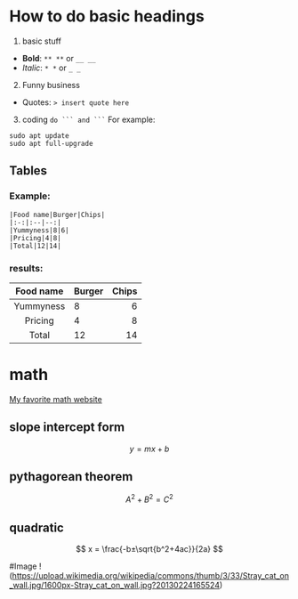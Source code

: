 # How to do basic headings

1. basic stuff
+ **Bold**: `** **` or `__ __`
+ *Italic*: `* *` or `_ _`

2. Funny business
+ Quotes: `> insert quote here`

3. coding
` do ``` and ``` `
For example:
```
sudo apt update
sudo apt full-upgrade
```

## Tables

### Example:
```
|Food name|Burger|Chips|
|:-:|:--|--:|
|Yummyness|8|6|
|Pricing|4|8|
|Total|12|14|
```
### results:
|Food name|Burger|Chips|
|:-:|:--|--:|
|Yummyness|8|6|
|Pricing|4|8|
|Total|12|14|


# math
[My favorite math website](https://www.desmos.com/calculator)
## slope intercept form
$$y = mx + b$$

## pythagorean theorem
$$A^2+B^2=C^2$$

## quadratic
$$
x = \frac{-b±\sqrt{b^2+4ac}}{2a}
$$

#Image
!(https://upload.wikimedia.org/wikipedia/commons/thumb/3/33/Stray_cat_on_wall.jpg/1600px-Stray_cat_on_wall.jpg?20130224165524)
